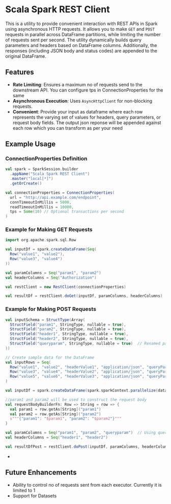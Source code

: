 # Scala Spark REST Client

This is a utility to provide convenient interaction with REST APIs in Spark using asynchronous HTTP requests. It allows you to make `GET` and `POST` requests in parallel across DataFrame partitions, while limiting the number of requests sent per second. The utility dynamically builds query parameters and headers based on DataFrame columns. Additionally, the responses (including JSON body and status codes) are appended to the original DataFrame.

## Features

- **Rate Limiting**: Ensures a maximum no of requests send to the downstream API. You can configure tps in ConnectionProperties for the same
- **Asynchronous Execution**: Uses `AsyncHttpClient` for non-blocking requests.
- **Convenient**: Provide your input as dataframe where each row represents the varying set of values for headers, query parameters, or request body fields. The output json reponse will be appended against each row which you can transform as per your need

## Example Usage

### ConnectionProperties Definition

```scala
val spark = SparkSession.builder
  .appName("Scala Spark REST Client")
  .master("local[*]")
  .getOrCreate()

val connectionProperties = ConnectionProperties(
  url = "http://api.example.com/endpoint",
  connTimeoutInMillis = 5000,
  readTimeoutInMillis = 10000,
  tps = Some(10) // Optional transactions per second
)
```
###  Example for Making GET Requests

```scala
import org.apache.spark.sql.Row

val inputDf = spark.createDataFrame(Seq(
  Row("value1", "value2"),
  Row("value3", "value4")
))

val paramColumns = Seq("param1", "param2")
val headerColumns = Seq("Authorization")

val restClient = new RestClient(connectionProperties)

val resultDf = restClient.doGet(inputDf, paramColumns, headerColumns)

```
###  Example for Making POST Requests

```scala
val inputSchema = StructType(Array(
  StructField("param1", StringType, nullable = true), 
  StructField("param2", StringType, nullable = true),
  StructField("header1", StringType, nullable = true),
  StructField("header2", StringType, nullable = true),
  StructField("queryparam", StringType, nullable = true)  // Renamed param3 and param4 to queryparam
))

// Create sample data for the DataFrame
val inputRows = Seq(
  Row("value1", "value2", "headerValue1", "application/json", "queryParamvalue1"),
  Row("value3", "value4", "headerValue2", "application/json", "queryParamvalue2"),
  Row("value5", "value6", "headerValue3", "application/json", "queryParamvalue3")
)

val inputDf = spark.createDataFrame(spark.sparkContext.parallelize(data), schema)

//param1 and param2 will be used to construct the request body
val requestBodyBuilderFn: Row => String = row => {
  val param1 = row.getAs[String]("param1")
  val param2 = row.getAs[String]("param2")
  s"""{"param1": "$param1", "param2": "$param2"}"""
}

val paramColumns = Seq("param1", "param2", "queryparam")  // Using queryparam instead of param3, param4
val headerColumns = Seq("header1", "header2")

val resultDfPost = restClient.doPost(inputDf, paramColumns, headerColumns, requestBodyBuilderFn)

```

- 
## Future Enhancements
- Ability to control no of requests sent from each executor. Currently it is limited to 1
- Support for Datasets
